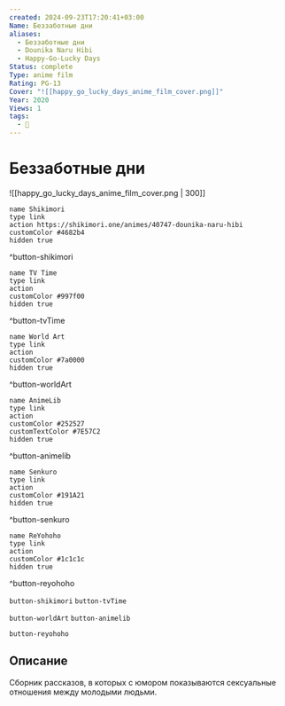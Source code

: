 ```yaml
---
created: 2024-09-23T17:20:41+03:00
Name: Беззаботные дни
aliases:
  - Беззаботные дни
  - Dounika Naru Hibi
  - Happy-Go-Lucky Days
Status: complete
Type: anime film
Rating: PG-13
Cover: "![[happy_go_lucky_days_anime_film_cover.png]]"
Year: 2020
Views: 1
tags:
  - 🔞
---
```


# Беззаботные дни

![[happy_go_lucky_days_anime_film_cover.png | 300]]

```button
name Shikimori
type link
action https://shikimori.one/animes/40747-dounika-naru-hibi
customColor #4682b4
hidden true
```
^button-shikimori

```button
name TV Time
type link
action 
customColor #997f00
hidden true
```
^button-tvTime

```button
name World Art
type link
action 
customColor #7a0000
hidden true
```
^button-worldArt

```button
name AnimeLib
type link
action 
customColor #252527
customTextColor #7E57C2
hidden true
```
^button-animelib

```button
name Senkuro
type link
action 
customColor #191A21
hidden true
```
^button-senkuro

```button
name ReYohoho
type link
action 
customColor #1c1c1c
hidden true
```
^button-reyohoho



`button-shikimori` `button-tvTime`

`button-worldArt` `button-animelib`

`button-reyohoho`

## Описание

Сборник рассказов, в которых с юмором показываются сексуальные отношения между молодыми людьми.
